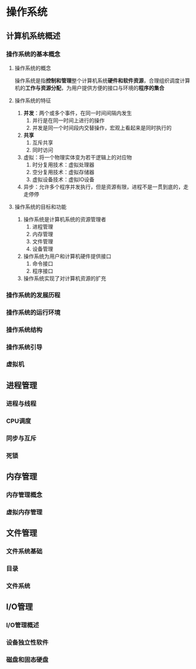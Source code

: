 # 操作系统

## 计算机系统概述

### 操作系统的基本概念

1. 操作系统的概念

    操作系统是指**控制和管理**整个计算机系统**硬件和软件资源**，合理组织调度计算机的**工作与资源分配**，为用户提供方便的接口与环境的**程序的集合**

2. 操作系统的特征

    1. **并发**：两个或多个事件，在同一时间间隔内发生
        1. 并行是在同一时间上进行的操作
        2. 并发是同一个时间段内交替操作，宏观上看起来是同时执行的
    2. **共享**
        1. 互斥共享
        2. 同时访问
    3. 虚拟：将一个物理实体变为若干逻辑上的对应物
        1. 时分复用技术：虚拟处理器
        2. 空分复用技术：虚拟存储器
        3. 虚拟设备技术：虚拟IO设备
    4. 异步：允许多个程序并发执行，但是资源有限，进程不是一贯到底的，走走停停

3. 操作系统的目标和功能

    1. 操作系统是计算机系统的资源管理者
        1. 进程管理
        2. 内存管理
        3. 文件管理
        4. 设备管理
    2. 操作系统为用户和计算机硬件提供接口
        1. 命令接口
        2. 程序接口
    3. 操作系统实现了对计算机资源的扩充

### 操作系统的发展历程

### 操作系统的运行环境

### 操作系统结构

### 操作系统引导

### 虚拟机

## 进程管理

### 进程与线程

### CPU调度

### 同步与互斥

### 死锁

## 内存管理

### 内存管理概念

### 虚拟内存管理

## 文件管理

### 文件系统基础

### 目录

### 文件系统

## I/O管理

### I/O管理概述

### 设备独立性软件

### 磁盘和固态硬盘

